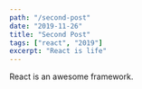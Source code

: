 ```yaml
---
path: "/second-post"
date: "2019-11-26"
title: "Second Post"
tags: ["react", "2019"]
excerpt: "React is life"
---
```


React is an awesome framework.

